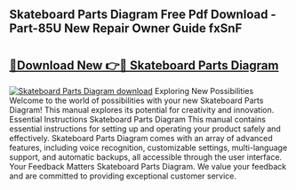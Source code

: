 ## Skateboard Parts Diagram Free Pdf Download - Part-85U New Repair Owner Guide fxSnF

# <h2><a href="http://dft6ayb.blite.top/?on=Skateboard+Parts+Diagram">🔗Download New 👉🔴 Skateboard Parts Diagram</a></h2>

[![Skateboard Parts Diagram download](https://i.imgur.com/lujVjoI.png)](http://dft6ayb.blite.top/?on=Skateboard+Parts+Diagram)
Exploring New Possibilities Welcome to the world of possibilities with your new Skateboard Parts Diagram! This manual explores its potential for creativity and innovation. Essential Instructions Skateboard Parts Diagram This manual contains essential instructions for setting up and operating your product safely and effectively. Skateboard Parts Diagram comes with an array of advanced features, including voice recognition, customizable settings, multi-language support, and automatic backups, all accessible through the user interface. Your Feedback Matters Skateboard Parts Diagram. We value your feedback and are committed to providing exceptional customer service.
